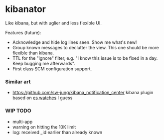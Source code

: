 # kibanator

Like kibana, but with uglier and less flexible UI. 

Features (future): 

* Acknowledge and hide log lines seen. Show me what's new!
* Group known messages to declutter the view. This one should be more flexible than kibana.
* TTL for the "ignore" filter, e.g. "I know this issue is to be fixed in a day. Keep bugging me afterwards". 
* First class SCM configuration support. 

### Similar art

* https://github.com/sw-jung/kibana_notification_center kibana plugin based on [es watches](https://www.elastic.co/guide/en/watcher/current/introduction.html) I guess

### WIP TODO

* multi-app
* warning on hitting the 10K limit
* log: received _id earlier than already known